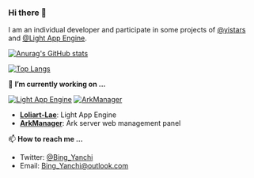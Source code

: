 ### Hi there 👋
I am an individual developer and participate in some projects of [@yistars](https://github.com/yistars) and [@Light App Engine](https://github.com/loliart-lae).

[![Anurag's GitHub stats](https://github-readme-stats.vercel.app/api?username=BingYanchi&show_icons=true&locale=cn&include_all_commits=true&count_private=true)](https://github.com/BingYanchi)

[![Top Langs](https://github-readme-stats.vercel.app/api/top-langs/?username=BingYanchi&layout=compact&locale=cn)](https://github.com/BingYanchi)

🔭 **I’m currently working on ...**

[![Light App Engine](https://github-readme-stats.vercel.app/api/pin/?username=loliart-lae&repo=lae&locale=cn)](https://github.com/loliart-lae/lae)
[![ArkManager](https://github-readme-stats.vercel.app/api/pin/?username=yistars&repo=ArkManager&locale=cn)](https://github.com/yistars/ArkManager)

* [**Loliart-Lae**](https://github.com/loliart-lae): Light App Engine
* [**ArkManager**](https://github.com/yistars/ArkManager): Ark server web management panel

📫 **How to reach me ...**
* Twitter: [@Bing_Yanchi](https://twitter.com/Bing_Yanchi)
* Email: Bing_Yanchi@outlook.com

<!--
**BingYanchi/BingYanchi** is a ✨ _special_ ✨ repository because its `README.md` (this file) appears on your GitHub profile.

<!--
Here are some ideas to get you started:

- 🔭 I’m currently working on ...
- 🌱 I’m currently learning ...
- 👯 I’m looking to collaborate on ...
- 🤔 I’m looking for help with ...
- 💬 Ask me about ...
- 📫 How to reach me: ...
- 😄 Pronouns: ...
- ⚡ Fun fact: ...
-->
